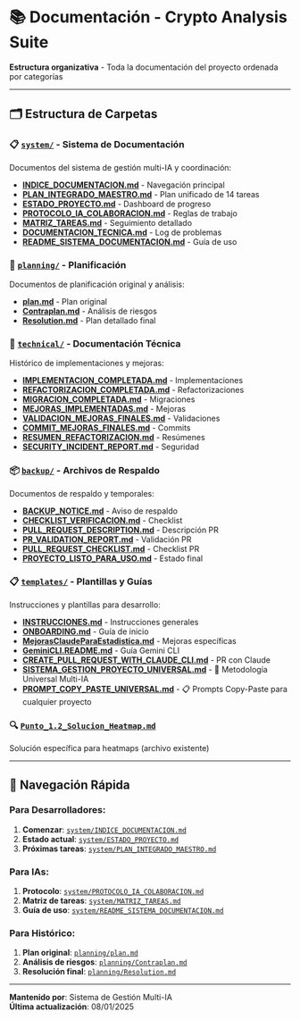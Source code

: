 # 📚 Documentación - Crypto Analysis Suite

**Estructura organizativa** - Toda la documentación del proyecto ordenada por categorías

---

## 🗂️ **Estructura de Carpetas**

### **📋 [`system/`](system/) - Sistema de Documentación**
Documentos del sistema de gestión multi-IA y coordinación:
- **[INDICE_DOCUMENTACION.md](system/INDICE_DOCUMENTACION.md)** - Navegación principal
- **[PLAN_INTEGRADO_MAESTRO.md](system/PLAN_INTEGRADO_MAESTRO.md)** - Plan unificado de 14 tareas
- **[ESTADO_PROYECTO.md](system/ESTADO_PROYECTO.md)** - Dashboard de progreso
- **[PROTOCOLO_IA_COLABORACION.md](system/PROTOCOLO_IA_COLABORACION.md)** - Reglas de trabajo
- **[MATRIZ_TAREAS.md](system/MATRIZ_TAREAS.md)** - Seguimiento detallado
- **[DOCUMENTACION_TECNICA.md](system/DOCUMENTACION_TECNICA.md)** - Log de problemas
- **[README_SISTEMA_DOCUMENTACION.md](system/README_SISTEMA_DOCUMENTACION.md)** - Guía de uso

### **🎯 [`planning/`](planning/) - Planificación**
Documentos de planificación original y análisis:
- **[plan.md](planning/plan.md)** - Plan original
- **[Contraplan.md](planning/Contraplan.md)** - Análisis de riesgos
- **[Resolution.md](planning/Resolution.md)** - Plan detallado final

### **🔧 [`technical/`](technical/) - Documentación Técnica**
Histórico de implementaciones y mejoras:
- **[IMPLEMENTACION_COMPLETADA.md](technical/IMPLEMENTACION_COMPLETADA.md)** - Implementaciones
- **[REFACTORIZACION_COMPLETADA.md](technical/REFACTORIZACION_COMPLETADA.md)** - Refactorizaciones
- **[MIGRACION_COMPLETADA.md](technical/MIGRACION_COMPLETADA.md)** - Migraciones
- **[MEJORAS_IMPLEMENTADAS.md](technical/MEJORAS_IMPLEMENTADAS.md)** - Mejoras
- **[VALIDACION_MEJORAS_FINALES.md](technical/VALIDACION_MEJORAS_FINALES.md)** - Validaciones
- **[COMMIT_MEJORAS_FINALES.md](technical/COMMIT_MEJORAS_FINALES.md)** - Commits
- **[RESUMEN_REFACTORIZACION.md](technical/RESUMEN_REFACTORIZACION.md)** - Resúmenes
- **[SECURITY_INCIDENT_REPORT.md](technical/SECURITY_INCIDENT_REPORT.md)** - Seguridad

### **📦 [`backup/`](backup/) - Archivos de Respaldo**
Documentos de respaldo y temporales:
- **[BACKUP_NOTICE.md](backup/BACKUP_NOTICE.md)** - Aviso de respaldo
- **[CHECKLIST_VERIFICACION.md](backup/CHECKLIST_VERIFICACION.md)** - Checklist
- **[PULL_REQUEST_DESCRIPTION.md](backup/PULL_REQUEST_DESCRIPTION.md)** - Descripción PR
- **[PR_VALIDATION_REPORT.md](backup/PR_VALIDATION_REPORT.md)** - Validación PR
- **[PULL_REQUEST_CHECKLIST.md](backup/PULL_REQUEST_CHECKLIST.md)** - Checklist PR
- **[PROYECTO_LISTO_PARA_USO.md](backup/PROYECTO_LISTO_PARA_USO.md)** - Estado final

### **📋 [`templates/`](templates/) - Plantillas y Guías**
Instrucciones y plantillas para desarrollo:
- **[INSTRUCCIONES.md](templates/INSTRUCCIONES.md)** - Instrucciones generales
- **[ONBOARDING.md](templates/ONBOARDING.md)** - Guía de inicio
- **[MejorasClaudeParaEstadistica.md](templates/MejorasClaudeParaEstadistica.md)** - Mejoras específicas
- **[GeminiCLI.README.md](templates/GeminiCLI.README.md)** - Guía Gemini CLI
- **[CREATE_PULL_REQUEST_WITH_CLAUDE_CLI.md](templates/CREATE_PULL_REQUEST_WITH_CLAUDE_CLI.md)** - PR con Claude
- **[SISTEMA_GESTION_PROYECTO_UNIVERSAL.md](templates/SISTEMA_GESTION_PROYECTO_UNIVERSAL.md)** - 🚀 Metodología Universal Multi-IA
- **[PROMPT_COPY_PASTE_UNIVERSAL.md](templates/PROMPT_COPY_PASTE_UNIVERSAL.md)** - 📋 Prompts Copy-Paste para cualquier proyecto

### **🔍 [`Punto_1.2_Solucion_Heatmap.md`](Punto_1.2_Solucion_Heatmap.md)**
Solución específica para heatmaps (archivo existente)

---

## 🚀 **Navegación Rápida**

### **Para Desarrolladores**:
1. **Comenzar**: [`system/INDICE_DOCUMENTACION.md`](system/INDICE_DOCUMENTACION.md)
2. **Estado actual**: [`system/ESTADO_PROYECTO.md`](system/ESTADO_PROYECTO.md)
3. **Próximas tareas**: [`system/PLAN_INTEGRADO_MAESTRO.md`](system/PLAN_INTEGRADO_MAESTRO.md)

### **Para IAs**:
1. **Protocolo**: [`system/PROTOCOLO_IA_COLABORACION.md`](system/PROTOCOLO_IA_COLABORACION.md)
2. **Matriz de tareas**: [`system/MATRIZ_TAREAS.md`](system/MATRIZ_TAREAS.md)
3. **Guía de uso**: [`system/README_SISTEMA_DOCUMENTACION.md`](system/README_SISTEMA_DOCUMENTACION.md)

### **Para Histórico**:
1. **Plan original**: [`planning/plan.md`](planning/plan.md)
2. **Análisis de riesgos**: [`planning/Contraplan.md`](planning/Contraplan.md)
3. **Resolución final**: [`planning/Resolution.md`](planning/Resolution.md)

---

**Mantenido por**: Sistema de Gestión Multi-IA  
**Última actualización**: 08/01/2025 